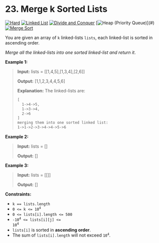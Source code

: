 # 23. Merge k Sorted Lists

[![Hard](https://img.shields.io/badge/Hard-913c31)](#)
[![Linked List](https://img.shields.io/badge/Linked_List-302f33)](#)
[![Divide and Conquer](https://img.shields.io/badge/Divide_and_Conquer-302f33)](#)
[![Heap (Priority Queue)](https://img.shields.io/badge/Heap_(Priority_Queue)-302f33)](#)
[![Merge Sort](https://img.shields.io/badge/Merge_Sort-302f33)](#)

You are given an array of `k` linked-lists `lists`, each linked-list
is sorted in ascending order.

_Merge all the linked-lists into one sorted linked-list and return
it_.

**Example 1:**

> **Input:** lists = [[1,4,5],[1,3,4],[2,6]]
>
> **Output:** [1,1,2,3,4,4,5,6]
>
> **Explanation:** The linked-lists are:
> ```txt
> [
>   1->4->5,
>   1->3->4,
>   2->6
> ]
> merging them into one sorted linked list:
> 1->1->2->3->4->4->5->6
> ```

**Example 2:**

> **Input:** lists = []
>
> **Output:** []

**Example 3:**

> **Input:** lists = [[]]
>
> **Output:** []

**Constraints:**

- `k == lists.length`
- <code>0 <= k <= 10<sup>4</sup></code>
- `0 <= lists[i].length <= 500`
- <code>-10<sup>4</sup> <= lists[i][j] <= 10<sup>4</sup></code>
- `lists[i]` is sorted in **ascending order**.
- The sum of `lists[i].length` will not exceed
  <code>10<sup>4</sup></code>.
